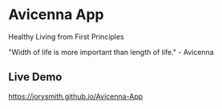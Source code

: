 # Avicenna App
Healthy Living from First Principles

"Width of life is more important than length of life." - Avicenna

## Live Demo
https://jorysmith.github.io/Avicenna-App
